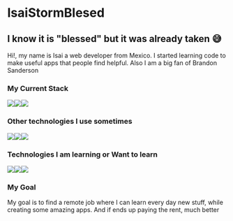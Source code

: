 <h1>IsaiStormBlesed</h1><h2>I know it is "blessed" but it was already taken 😅</h2>
<p>Hi!, my name is Isai a web developer from Mexico. I started learning code to make useful apps that people find helpful.
Also I am a big fan of Brandon Sanderson </p>
<h3>My Current Stack</h3>
<div style="display: flex;">
  <img style="max-width: 100%;" src="https://img.shields.io/badge/HTML5-E34F26?style=for-the-badge&logo=html5&logoColor=white"> 
  <img style="max-width: 100%;" src="https://img.shields.io/badge/CSS3-1572B6?style=for-the-badge&logo=css3&logoColor=white">
  <img src="https://img.shields.io/badge/JavaScript-F7DF1E?style=for-the-badge&logo=javascript&logoColor=black">
</div>
<h3>Other technologies I use sometimes</h3>
<div style="display: flex;">
  <img src="https://img.shields.io/badge/Sass-CC6699?style=for-the-badge&logo=sass&logoColor=white">
  <img src="https://img.shields.io/badge/Tailwind_CSS-38B2AC?style=for-the-badge&logo=tailwind-css&logoColor=white">
  <img src="https://img.shields.io/badge/Bootstrap-563D7C?style=for-the-badge&logo=bootstrap&logoColor=white">
</div>
<h3>Technologies I am learning or Want to learn</h3>
<div style="display: flex;">
  <img src="https://img.shields.io/badge/React-20232A?style=for-the-badge&logo=react&logoColor=61DAFB">
  <img src="https://img.shields.io/badge/Node.js-43853D?style=for-the-badge&logo=node-dot-js&logoColor=white">
  <img src="https://img.shields.io/badge/MongoDB-4EA94B?style=for-the-badge&logo=mongodb&logoColor=white">
</div>
<h3>My Goal</h3>
<p>My goal is to find a remote job where I can learn every day new stuff, while creating some amazing apps. And if ends up paying the rent, much better</p>
